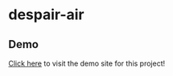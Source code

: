 # despair-air

## Demo
<a href="https://raw.githack.com/riley-ad-clark/dispair-air/main/index.html">Click here</a> to visit the demo site for this project!
